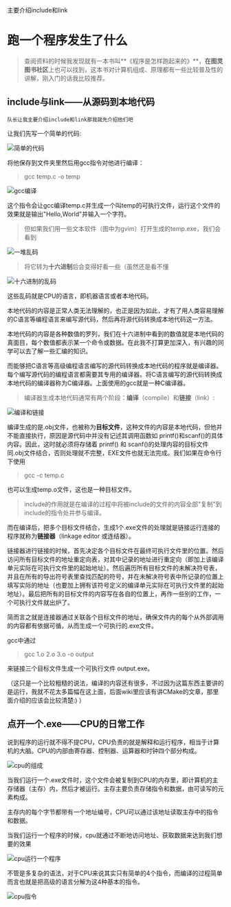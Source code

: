 ﻿
主要介绍include和link

# 跑一个程序发生了什么

> 查阅资料的时候我发现就有一本书叫**《程序是怎样跑起来的》**，**在图灵图书社区**上也可以找到，这本书对计算机组成、原理都有一些比较普及性的讲解，刚入门的话我比较推荐。

## include与link——从源码到本地代码
    队长让我主要介绍include和link那我就先介绍他们吧
让我们先写一个简单的代码:

![简单的代码](uploads/xlq57913@126.com/1/easy_code.png)

将他保存到文件夹里然后用gcc指令对他进行编译：
> gcc temp.c -o temp

![gcc编译](uploads/xlq57913@126.com/1/gcc_compile.png)

这个指令会让gcc编译temp.c并生成一个叫temp的可执行文件，运行这个文件的效果就是输出"Hello,World"并输入一个字符。

> 但如果我们用一些文本软件（图中为gvim）打开生成的temp.exe，我们会看到

![一堆乱码](uploads/xlq57913@126.com/1/luan_ma.png)

> 将它转为**十六进制**后会变得好看一些（虽然还是看不懂

![十六进制的乱码](uploads/xlq57913@126.com/1/luan_ma_hex.png)

这些乱码就是CPU的语言，即机器语言或者本地代码。

本地代码的内容是正常人类无法理解的，也正是因为如此，才有了用人类容易理解的C语言等编程语言来编写源代码，然后再将源代码转换成本地代码这一方法。

本地代码的内容是各种数值的罗列，我们在十六进制中看到的数值就是本地代码的真面目，每个数值都表示某一个命令或数据。在此我不打算更加深入，有兴趣的同学可以去了解一些汇编的知识。

而能够把C语言等高级编程语言编写的源代码转换成本地代码的程序就是编译器。每个编写源代码的编程语言都需要其专用的编译器。将C语言编写的源代码转换成本地代码的编译器称为C编译器。上面使用的gcc就是一种C编译器。
    
> 编译器生成本地代码通常有两个阶段：**编译**（compile）和**链接**（link）:

![编译和链接](uploads/xlq57913@126.com/1/build.png)

编译生成的是.obj文件，也被称为**目标文件**，这种文件的内容是本地代码，但他并不能直接执行，原因是源代码中并没有记述其调用函数如 printf()和scanf()的具体内容。因此，这时就必须将存储着 printf() 和 scanf()的处理内容的目标文件同.obj文件结合，否则处理就不完整，EXE文件也就无法完成。我们如果在命令行下使用

> gcc -c temp.c 

也可以生成temp.o文件，这也是一种目标文件。
    
> include的作用就是在编译的过程中将被include的文件的内容全部"复制"到include的指令处并参与编译。
    
而在编译后，把多个目标文件结合，生成1个.exe文件的处理就是链接运行连接的程序就称为**链接器**（linkage editor 或连结器）。
    
链接器进行链接的时候，首先决定各个目标文件在最终可执行文件里的位置。然后访问所有目标文件的地址重定向表，对其中记录的地址进行重定向（即加上该编译单元实际在可执行文件里的起始地址）。然后遍历所有目标文件的未解决符号表，并且在所有的导出符号表里查找匹配的符号，并在未解决符号表中所记录的位置上填写实际的地址（也要加上拥有该符号定义的编译单元实际在可执行文件里的起始地址）。最后把所有的目标文件的内容写在各自的位置上，再作一些别的工作，一个可执行文件就出炉了。
    
简而言之就是连接器通过关联各个目标文件的地址，确保文件内的每个从外部调用的内容都有依据可循，从而生成一个可执行的.exe文件。

gcc中通过

> gcc 1.o 2.o 3.o -o output 

来链接三个目标文件生成一个可执行文件 output.exe。
    
（这只是一个比较粗糙的说法，编译的内容还有很多，不过因为这篇东西主要讲的是运行，我就不花太多篇幅在这上面，后面wiki里应该有讲CMake的文章，那里面介绍的应该会比较清楚:) ）

## 点开一个.exe——CPU的日常工作

说到程序的运行就不得不提CPU，CPU负责的就是解释和运行程序，相当于计算机的大脑。CPU的内部由寄存器、控制器、运算器和时钟四个部分构成。

![cpu的组成](uploads/xlq57913@126.com/1/cpu.png)

当我们运行一个.exe文件时，这个文件会被复制到CPU的内存里，即计算机的主存储器（主存）内，然后才被运行。主存主要负责存储指令和数据，由可读写的元素构成。

主存内的每个字节都带有一个地址编号，CPU可以通过该地址读取主存中的指令和数据。

当我们运行一个程序的时候，cpu就通过不断地访问地址、获取数据来达到我们想要的效果

![cpu运行一个程序](uploads/xlq57913@126.com/1/cpu2.png)

不管是多复杂的语法，对于CPU来说其实只有简单的4个指令，而编译的过程简单而言也就是把高级的语言分解为这4种基本的指令。

![cpu指令](uploads/xlq57913@126.com/1/cpu_zl.png)

